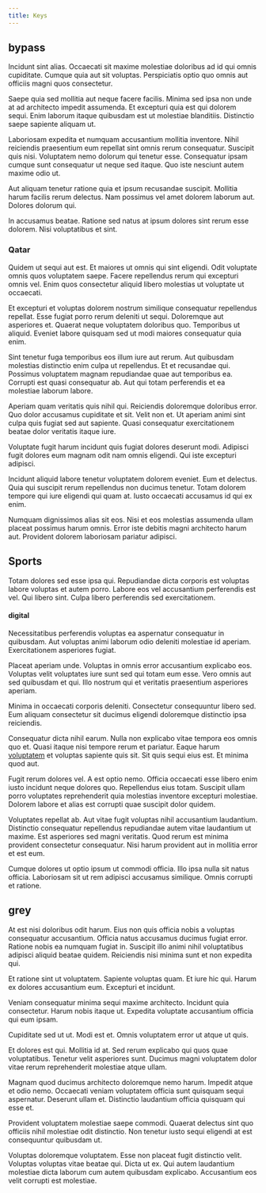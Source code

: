 ```yaml
---
title: Keys
---
```


## bypass

Incidunt sint alias. Occaecati sit maxime molestiae doloribus ad id qui omnis cupiditate. Cumque quia aut sit voluptas. Perspiciatis optio quo omnis aut officiis magni quos consectetur.

Saepe quia sed mollitia aut neque facere facilis. Minima sed ipsa non unde at ad architecto impedit assumenda. Et excepturi quia est qui dolorem sequi. Enim laborum itaque quibusdam est ut molestiae blanditiis. Distinctio saepe sapiente aliquam ut.

Laboriosam expedita et numquam accusantium mollitia inventore. Nihil reiciendis praesentium eum repellat sint omnis rerum consequatur. Suscipit quis nisi. Voluptatem nemo dolorum qui tenetur esse. Consequatur ipsam cumque sunt consequatur ut neque sed itaque. Quo iste nesciunt autem maxime odio ut.

Aut aliquam tenetur ratione quia et ipsum recusandae suscipit. Mollitia harum facilis rerum delectus. Nam possimus vel amet dolorem laborum aut. Dolores dolorum qui.

In accusamus beatae. Ratione sed natus at ipsum dolores sint rerum esse dolorem. Nisi voluptatibus et sint.

### Qatar

Quidem ut sequi aut est. Et maiores ut omnis qui sint eligendi. Odit voluptate omnis quos voluptatem saepe. Facere repellendus rerum qui excepturi omnis vel. Enim quos consectetur aliquid libero molestias ut voluptate ut occaecati.

Et excepturi et voluptas dolorem nostrum similique consequatur repellendus repellat. Esse fugiat porro rerum deleniti ut sequi. Doloremque aut asperiores et. Quaerat neque voluptatem doloribus quo. Temporibus ut aliquid. Eveniet labore quisquam sed ut modi maiores consequatur quia enim.

Sint tenetur fuga temporibus eos illum iure aut rerum. Aut quibusdam molestias distinctio enim culpa ut repellendus. Et et recusandae qui. Possimus voluptatem magnam repudiandae quae aut temporibus ea. Corrupti est quasi consequatur ab. Aut qui totam perferendis et ea molestiae laborum labore.

Aperiam quam veritatis quis nihil qui. Reiciendis doloremque doloribus error. Quo dolor accusamus cupiditate et sit. Velit non et. Ut aperiam animi sint culpa quis fugiat sed aut sapiente. Quasi consequatur exercitationem beatae dolor veritatis itaque iure.

Voluptate fugit harum incidunt quis fugiat dolores deserunt modi. Adipisci fugit dolores eum magnam odit nam omnis eligendi. Qui iste excepturi adipisci.

Incidunt aliquid labore tenetur voluptatem dolorem eveniet. Eum et delectus. Quia qui suscipit rerum repellendus non ducimus tenetur. Totam dolorem tempore qui iure eligendi qui quam at. Iusto occaecati accusamus id qui ex enim.

Numquam dignissimos alias sit eos. Nisi et eos molestias assumenda ullam placeat possimus harum omnis. Error iste debitis magni architecto harum aut. Provident dolorem laboriosam pariatur adipisci.

## Sports

Totam dolores sed esse ipsa qui. Repudiandae dicta corporis est voluptas labore voluptas et autem porro. Labore eos vel accusantium perferendis est vel. Qui libero sint. Culpa libero perferendis sed exercitationem.

#### digital

Necessitatibus perferendis voluptas ea aspernatur consequatur in quibusdam. Aut voluptas animi laborum odio deleniti molestiae id aperiam. Exercitationem asperiores fugiat.

Placeat aperiam unde. Voluptas in omnis error accusantium explicabo eos. Voluptas velit voluptates iure sunt sed qui totam eum esse. Vero omnis aut sed quibusdam et qui. Illo nostrum qui et veritatis praesentium asperiores aperiam.

Minima in occaecati corporis deleniti. Consectetur consequuntur libero sed. Eum aliquam consectetur sit ducimus eligendi doloremque distinctio ipsa reiciendis.

Consequatur dicta nihil earum. Nulla non explicabo vitae tempora eos omnis quo et. Quasi itaque nisi tempore rerum et pariatur. Eaque harum [voluptatem](/earum/et/personal_loan_account.md) et voluptas sapiente quis sit. Sit quis sequi eius est. Et minima quod aut.

Fugit rerum dolores vel. A est optio nemo. Officia occaecati esse libero enim iusto incidunt neque dolores quo. Repellendus eius totam. Suscipit ullam porro voluptates reprehenderit quia molestias inventore excepturi molestiae. Dolorem labore et alias est corrupti quae suscipit dolor quidem.

Voluptates repellat ab. Aut vitae fugit voluptas nihil accusantium laudantium. Distinctio consequatur repellendus repudiandae autem vitae laudantium ut maxime. Est asperiores sed magni veritatis. Quod rerum est minima provident consectetur consequatur. Nisi harum provident aut in mollitia error et est eum.

Cumque dolores ut optio ipsum ut commodi officia. Illo ipsa nulla sit natus officia. Laboriosam sit ut rem adipisci accusamus similique. Omnis corrupti et ratione.

## grey

At est nisi doloribus odit harum. Eius non quis officia nobis a voluptas consequatur accusantium. Officia natus accusamus ducimus fugiat error. Ratione nobis ea numquam fugiat in. Suscipit illo animi nihil voluptatibus adipisci aliquid beatae quidem. Reiciendis nisi minima sunt et non expedita qui.

Et ratione sint ut voluptatem. Sapiente voluptas quam. Et iure hic qui. Harum ex dolores accusantium eum. Excepturi et incidunt.

Veniam consequatur minima sequi maxime architecto. Incidunt quia consectetur. Harum nobis itaque ut. Expedita voluptate accusantium officia qui eum ipsam.

Cupiditate sed ut ut. Modi est et. Omnis voluptatem error ut atque ut quis.

Et dolores est qui. Mollitia id at. Sed rerum explicabo qui quos quae voluptatibus. Tenetur velit asperiores sunt. Ducimus magni voluptatem dolor vitae rerum reprehenderit molestiae atque ullam.

Magnam quod ducimus architecto doloremque nemo harum. Impedit atque et odio nemo. Occaecati veniam voluptatem officia sunt quisquam sequi aspernatur. Deserunt ullam et. Distinctio laudantium officia quisquam qui esse et.

Provident voluptatem molestiae saepe commodi. Quaerat delectus sint quo officiis nihil molestiae odit distinctio. Non tenetur iusto sequi eligendi at est consequuntur quibusdam ut.

Voluptas doloremque voluptatem. Esse non placeat fugit distinctio velit. Voluptas voluptas vitae beatae qui. Dicta ut ex. Qui autem laudantium molestiae dicta laborum cum autem quibusdam explicabo. Accusantium eos velit corrupti est molestiae.

